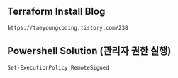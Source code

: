 ## Terraform Install Blog
```
https://taeyoungcoding.tistory.com/238
```

## Powershell Solution (관리자 권한 실행)
```
Set-ExecutionPolicy RemoteSigned
```
